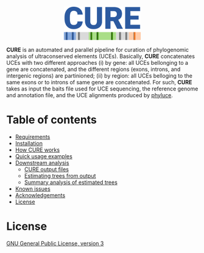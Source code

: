 <p align="center"><img src="misc/logo.png" alt="CURE" width="40%"></p>

**CURE** is an automated and parallel pipeline for curation of phylogenomic analysis of ultraconserved elements (UCEs).
Basically, **CURE** concatenates UCEs with two different approaches (i) by gene: all UCEs bellonging to a gene are concatenated, and the different regions (exons, introns, and intergenic regions) are partinioned; 
(ii) by region: all UCEs belloging to the same exons or to introns of same gene are concatenated.
For such, **CURE** takes as input the baits file used for UCE sequencing, the reference genome and annotation file, and the UCE alignments produced by [phyluce](https://phyluce.readthedocs.io/en/latest/).

# Table of contents

* [Requirements](#requirements)
* [Installation](#installation)
* [How CURE works](#how-cure-works)
* [Quick usage examples](#quick-usage-examples)
* [Downstream analysis](#downstream-analysis)
    * [CURE output files](#cure-output-files)
    * [Estimating trees from output](#estimating-trees-from-output)
    * [Summary analysis of estimated trees](#summary-analysis-of-estimated-trees)
* [Known issues](#known-issues)
* [Acknowledgements](#acknowledgements)
* [License](#license)


# License

[GNU General Public License, version 3](https://www.gnu.org/licenses/gpl-3.0.html)
